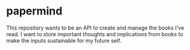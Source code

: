 # papermind

This repository wants to be an API to create and manage the books I've read. I want to store important thoughts and implications from books to make the inputs sustainable for my future self.
